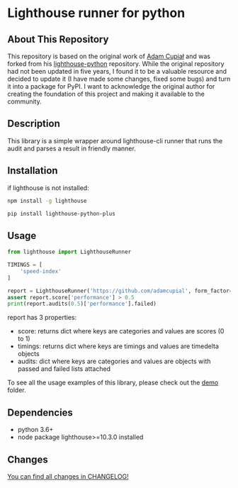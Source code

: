 # Lighthouse runner for python

## About This Repository
This repository is based on the original work of [Adam Cupiał](https://github.com/adamcupial) and was forked from his [lighthouse-python](https://github.com/adamcupial/lighthouse-python) repository. While the original repository had not been updated in five years, I found it to be a valuable resource and decided to update it (I have made some changes, fixed some bugs) and turn it into a package for PyPI. I want to acknowledge the original author for creating the foundation of this project and making it available to the community.


## Description
This library is a simple wrapper around lighthouse-cli runner that runs the audit and parses a result in friendly manner.

## Installation
if lighthouse is not installed:
```bash
npm install -g lighthouse
```

```bash
pip install lighthouse-python-plus
```

## Usage

```python
from lighthouse import LighthouseRunner

TIMINGS = [
    'speed-index'
]

report = LighthouseRunner('https://github.com/adamcupial', form_factor='desktop', quiet=False, timings=TIMINGS).report
assert report.score['performance'] > 0.5
print(report.audits(0.5)['performance'].failed)
```

report has 3 properties:

- score: returns dict where keys are categories and values are scores (0 to 1)
- timings: returns dict where keys are timings and values are timedelta objects
- audits: dict where keys are categories and values are objects with passed and failed lists attached

To see all the usage examples of this library, please check out the [demo](demo) folder.

## Dependencies
 - python 3.6+
 - node package lighthouse>=10.3.0 installed

## Changes
[You can find all changes in CHANGELOG!](CHANGELOG.md)

